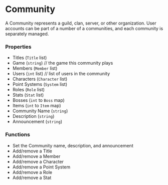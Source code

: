 # Community

A Community represents a guild, clan, server, or other organization. User accounts can be part of a number of a communities, and each community is separately managed.

### Properties
* Titles (`Title` list)
* Game (`string`)  // the game this community plays
* Members (`Member` list)
* Users (`int` list)  // list of users in the community
* Characters (`Character` list)
* Point Systems (`System` list)
* Roles (`Role` list)
* Stats (`Stat` list)
* Bosses (`int` to `Boss` map)
* Items (`int` to `Item` map)
* Community Name (`string`)
* Description (`string`)
* Announcement (`string`)

### Functions
* Set the Community name, description, and announcement
* Add/remove a Title
* Add/remove a Member
* Add/remove a Character
* Add/remove a Point System
* Add/remove a Role
* Add/remove a Stat
